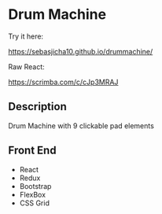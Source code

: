 # Drum Machine

Try it here:

https://sebasjicha10.github.io/drummachine/

Raw React:

https://scrimba.com/c/cJp3MRAJ

## Description

Drum Machine with 9 clickable pad elements 

## Front End

<ul>
  <li>React</li>
  <li>Redux</li>
  <li>Bootstrap</li>
  <li>FlexBox</li>
  <li>CSS Grid</li>
</ul>
